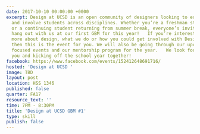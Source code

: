 ```yaml
---
date: 2017-10-10 00:00:00 +0000
excerpt: Design at UCSD is an open community of designers looking to educate, inspire
  and involve students across disciplines. Whether you’re a freshman starting college
  or a continuing student returning from summer break, everyone’s invited to come
  hang out with us at our first GBM for this year!   If you’re interested in learning
  more about design, what we do or how you could get involved with Design at UCSD,
  then this is the event for you. We will also be going through our upcoming industry
  focused events and our mentorship program for the year.   We look forward to seeing
  you and kicking off the school year together!
facebook: https://www.facebook.com/events/152412648691716/
hosted: 'Design at UCSD '
image: TBD
layout: post
location: HSS 1346
published: false
quarter: FA17
resource_text: ''
time: 7PM - 8:30PM
title: 'Design at UCSD GBM #1'
type: skill
publish: false
---
```

